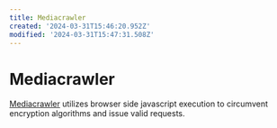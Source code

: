 ```yaml
---
title: Mediacrawler
created: '2024-03-31T15:46:20.952Z'
modified: '2024-03-31T15:47:31.508Z'
---
```


# Mediacrawler

[Mediacrawler](https://github.com/NanmiCoder/MediaCrawler) utilizes browser side javascript execution to circumvent encryption algorithms and issue valid requests.


